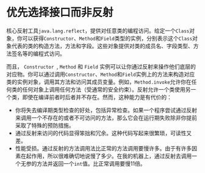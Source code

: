 # 优先选择接口而非反射

核心反射工具`java.lang.reflect`，提供对任意类的编程访问。给定一个`Class`对象，你可以获得`Constructor`、`Method`和`Field`类型的实例，分别表示这个`Class`对象代表的类的构造方法，方法和字段。这些对象提供对类的成员名、字段类型、方法签名等的编程式访问。

而且， `Constructor `,  `Method` 和 `Field` 实例可以让你通过反射来操作他们底层的对应物。你可以通过调用`Constructor`、`Method`和`Field`实例上的方法来构造对应类的实例对象，调用其方法和访问其成员变量。例如，`Method.invoke`允许你在任何类的任何对象上调用任何方法（受通常的安全约束）。反射允许一个类使用另一个类，即使在编译前者时后者并不存在。然而，这种能力是有代价的：

- 你将失去编译期类型检查的好处，包括异常检查。如果一个程序尝试通过反射来调用一个不存在的或者不可访问的方法，那么它会在运行期失败除非你提前采取了特殊的预防措施。
- 通过反射来访问的代码显得笨拙和冗余。这种代码写起来很繁琐，可读性又差。
- 性能受损。通过反射的方法调用法比正常的方法调用要慢许多。由于有许多因素在起作用，所以很难确切地说慢了多少。在我的机器上，通过反射去调用一个无参的方法并返回一个`int`值。比正常调用要慢11倍。


